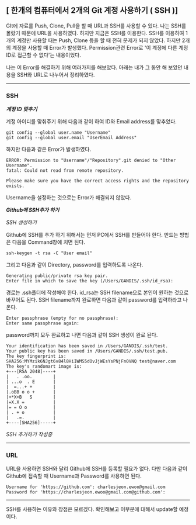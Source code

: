 
## [ 한개의 컴퓨터에서 2개의 Git 계정 사용하기 ( SSH )]

GIt에 자료를 Push, Clone, Pull을 할 때 URL과 SSH를 사용할 수 있다. 나는 SSH를 몰랐기 때문에 URL을 사용하였다. 하지만 지금은 SSH를 이용한다.
SSH를 이용하여 1개의 계정만 사용할 때는 Push, Clone 등을 할 때 전혀 문제가 되지 않았다. 하지만 2개의 계정을 사용할 때 Error가 발생했다. Permission관련 Error로 '이 계정에 다른 계정 ID로 접근할 수 없다'는 내용이었다. 

나는 이 Error를 해결하기 위해 여러가지를 해보았다. 
아래는 내가 그 동안 해 보았던 내용을 SSH와 URL로 나누어서 정리하였다.


---
### SSH

***계정 ID 맞추기***  

계정 아이디를 맞춰주기 위해 다음과 같이 하여 ID와 Email address를 맞추었다. 

	git config --global user.name "Username"  
	git config --global user.email "UserEmail Address"

하지만 다음과 같은 Error가 발생하였다.

	ERROR: Permission to "Username"/"Repository".git denied to "Other Username".  
	fatal: Could not read from remote repository.
	
	Please make sure you have the correct access rights and the repository exists.

Username을 설정하는 것으로는 Error가 해결되지 않았다.


***Github에 SSH추가 하기***  


_SSH 생성하기_

Github에 SSH를 추가 하기 위해서는 먼저 PC에서 SSH를 만들어야 한다. 만드는 방법은 다음을 Command창에 치면 된다. 

	ssh-keygen -t rsa -C "User email"

그리고 다음과 같이 Directory, password를 입력하도록 나온다. 

	Generating public/private rsa key pair.
	Enter file in which to save the key (/Users/GANDIS/.ssh/id_rsa): 

경로는 .ssh폴더에 작성해야 한다. id_rsa는 SSH filename으로 본인이 원하는 것으로 바꾸어도 된다. SSH filename까지 완료하면 다음과 같이 password를 입력하라고 나온다. 
	
	Enter passphrase (empty for no passphrase): 
	Enter same passphrase again: 

password까지 모두 완료하고 나면 다음과 같이 SSH 생성이 완료 된다.

	Your identification has been saved in /Users/GANDIS/.ssh/test.
	Your public key has been saved in /Users/GANDIS/.ssh/test.pub.
	The key fingerprint is:
	SHA256:MYMzik6NJgt6v84l8HiIWMS5dOvJjWEsYsPNjFn0VNQ test@naver.com
	The key's randomart image is:
	+---[RSA 2048]----+
	|   . .oo.        |
	| ...o  . E       |
	|  =...+ +        |
	|.oBB o o +       |
	|+*X+B   S        |
	|=X.X =           |
	|= = O o          |
	| . + o           |
	|   .=.           |
	+----[SHA256]-----+

_SSH 추가하기 작성중_

---
### URL

URL을 사용하면 SSH와 달리 Github에 SSH를 등록할 필요가 없다. 다만 다음과 같이 Github에 접속할 때 Username과 Password를 사용하면 된다.

	Username for 'https://github.com': charlesjeon.ewoo@gmail.com
	Password for 'https://charlesjeon.ewoo@gmail.com@github.com':

___

SSH를 사용하는 이유와 장점은 모르겠다. 확인해보고 이부분에 대해서 update할 예정이다.